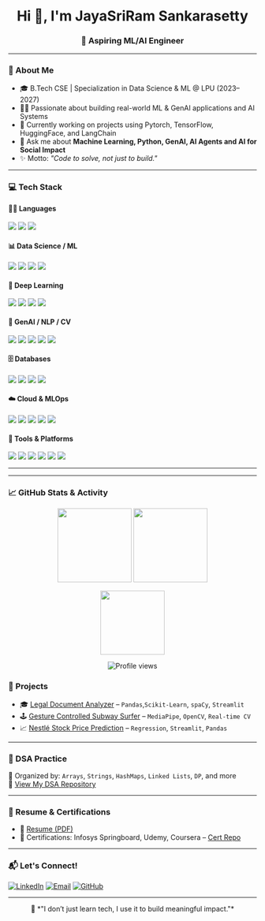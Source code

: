 <h1 align="center">Hi 👋, I'm JayaSriRam Sankarasetty</h1>
<h3 align="center">🚀 Aspiring ML/AI Engineer</h3>

---

### 🧠 About Me

- 🎓 B.Tech CSE | Specialization in Data Science & ML @ LPU (2023–2027)  
- 👨‍💻 Passionate about building real-world ML & GenAI applications and AI Systems
- 🧪 Currently working on projects using Pytorch, TensorFlow, HuggingFace, and LangChain
- 💬 Ask me about **Machine Learning, Python, GenAI, AI Agents and AI for Social Impact**
- ✨ Motto: *"Code to solve, not just to build."*

---

### 💻 Tech Stack

#### 👨‍💻 Languages
<p align="left">
  <img src="https://img.shields.io/badge/Python-3776AB?style=for-the-badge&logo=python&logoColor=white"/>
  <img src="https://img.shields.io/badge/Java-ED8B00?style=for-the-badge&logo=openjdk&logoColor=white"/>
  <img src="https://img.shields.io/badge/SQL-025E8C?style=for-the-badge&logo=postgresql&logoColor=white"/>
</p>

#### 📊 Data Science / ML
<p align="left">
  <img src="https://img.shields.io/badge/Numpy-013243?style=for-the-badge&logo=numpy&logoColor=white"/>
  <img src="https://img.shields.io/badge/Pandas-150458?style=for-the-badge&logo=pandas&logoColor=white"/>
  <img src="https://img.shields.io/badge/Matplotlib-11557C?style=for-the-badge&logo=matplotlib&logoColor=white"/>
  <img src="https://img.shields.io/badge/Scikit--learn-F7931E?style=for-the-badge&logo=scikitlearn&logoColor=white"/>
</p>

#### 🤖 Deep Learning
<p align="left">
  <img src="https://img.shields.io/badge/TensorFlow-FF6F00?style=for-the-badge&logo=tensorflow&logoColor=white"/>
  <img src="https://img.shields.io/badge/Keras-D00000?style=for-the-badge&logo=keras&logoColor=white"/>
  <img src="https://img.shields.io/badge/PyTorch-EE4C2C?style=for-the-badge&logo=pytorch&logoColor=white"/>
  <img src="https://img.shields.io/badge/CNN%20|%20RNN%20|%20ANN-black?style=for-the-badge"/>
</p>

#### 🤖 GenAI / NLP / CV
<p align="left">
  <img src="https://img.shields.io/badge/HuggingFace-FCC624?style=for-the-badge&logo=huggingface&logoColor=black"/>
  <img src="https://img.shields.io/badge/OpenAI-412991?style=for-the-badge&logo=openai&logoColor=white"/>
  <img src="https://img.shields.io/badge/LangChain-blueviolet?style=for-the-badge"/>
  <img src="https://img.shields.io/badge/MediaPipe-FF6F00?style=for-the-badge&logo=google&logoColor=white"/>
  <img src="https://img.shields.io/badge/OpenCV-5C3EE8?style=for-the-badge&logo=opencv&logoColor=white"/>
</p>

#### 🗄️ Databases
<p align="left">
  <img src="https://img.shields.io/badge/MySQL-4479A1?style=for-the-badge&logo=mysql&logoColor=white"/>
  <img src="https://img.shields.io/badge/PostgreSQL-336791?style=for-the-badge&logo=postgresql&logoColor=white"/>
  <img src="https://img.shields.io/badge/SQLite-003B57?style=for-the-badge&logo=sqlite&logoColor=white"/>
  <img src="https://img.shields.io/badge/MongoDB-47A248?style=for-the-badge&logo=mongodb&logoColor=white"/>
</p>

#### ☁️ Cloud & MLOps
<p align="left">
  <img src="https://img.shields.io/badge/AWS-232F3E?style=for-the-badge&logo=amazonaws&logoColor=white"/>
  <img src="https://img.shields.io/badge/GCP-4285F4?style=for-the-badge&logo=googlecloud&logoColor=white"/>
  <img src="https://img.shields.io/badge/Docker-2496ED?style=for-the-badge&logo=docker&logoColor=white"/>
  <img src="https://img.shields.io/badge/GitHub%20Actions-2088FF?style=for-the-badge&logo=githubactions&logoColor=white"/>
  <img src="https://img.shields.io/badge/MLflow-020f27?style=for-the-badge&logo=mlflow&logoColor=white"/>
</p>

#### 🧰 Tools & Platforms
<p align="left">
  <img src="https://img.shields.io/badge/Git-F05032?style=for-the-badge&logo=git&logoColor=white"/>
  <img src="https://img.shields.io/badge/GitHub-181717?style=for-the-badge&logo=github&logoColor=white"/>
  <img src="https://img.shields.io/badge/Streamlit-FF4B4B?style=for-the-badge&logo=streamlit&logoColor=white"/>
  <img src="https://img.shields.io/badge/VSCode-007ACC?style=for-the-badge&logo=visual-studio-code&logoColor=white"/>
  <img src="https://img.shields.io/badge/Jupyter-F37626?style=for-the-badge&logo=jupyter&logoColor=white"/>
  <img src="https://img.shields.io/badge/Colab-F9AB00?style=for-the-badge&logo=googlecolab&logoColor=black"/>
</p>

---

---

### 📈 GitHub Stats & Activity

<p align="center">
  <img src="https://github-readme-stats.vercel.app/api?username=Jayasriramsankarasetty&show_icons=true&theme=tokyonight&hide_border=true" height="150" />
  <img src="https://streak-stats.demolab.com?user=Jayasriramsankarasetty&theme=tokyonight&hide_border=true" height="150" />
</p>

<p align="center">
  <img src="https://github-readme-stats.vercel.app/api/top-langs/?username=Jayasriramsankarasetty&layout=compact&theme=tokyonight&hide_border=true" height="130" />
</p>

<p align="center">
  <img src="https://komarev.com/ghpvc/?username=Jayasriramsankarasetty&style=flat-square&color=blue" alt="Profile views" />
</p>



### 🚀 Projects

- 🎓 [Legal Document Analyzer](https://github.com/Jayasriramsankarasetty/LegalDocumentAnalyzer) – `Pandas`,`Scikit-Learn`, `spaCy`, `Streamlit`
- 🕹 [Gesture Controlled Subway Surfer](https://github.com/Jayasriramsankarasetty/...) – `MediaPipe`, `OpenCV`, `Real-time CV`
- 📈 [Nestlé Stock Price Prediction](https://github.com/Jayasriramsankarasetty/NestleStockPricePrediction) – `Regression`, `Streamlit`, `Pandas`

---

### 📘 DSA Practice

📁 Organized by: `Arrays`, `Strings`, `HashMaps`, `Linked Lists`, `DP`, and more  
📌 [View My DSA Repository](https://github.com/Jayasriramsankarasetty/DSA-Java-Journey)

---

### 📄 Resume & Certifications

- 📌 [Resume (PDF)](https://github.com/Jayasriramsankarasetty/resume.pdf)
- 📜 Certifications: Infosys Springboard, Udemy, Coursera – [Cert Repo](https://github.com/Jayasriramsankarasetty/Certifications)

---

### 📬 Let's Connect!
[![LinkedIn](https://img.shields.io/badge/LinkedIn-blue?style=flat&logo=linkedin&logoColor=white)](https://www.linkedin.com/in/jaysrirams)
[![Email](https://img.shields.io/badge/Email-jayasriramnani9%40gmail.com-D14836?style=flat&logo=gmail&logoColor=white)](mailto:jayasriramnani9@gmail.com)
[![GitHub](https://img.shields.io/badge/GitHub-181717?style=flat&logo=github&logoColor=white)](https://github.com/Jayasriramsankarasetty)

---


<p align="center">
  🚀 *"I don’t just learn tech, I use it to build meaningful impact."*  
</p>
